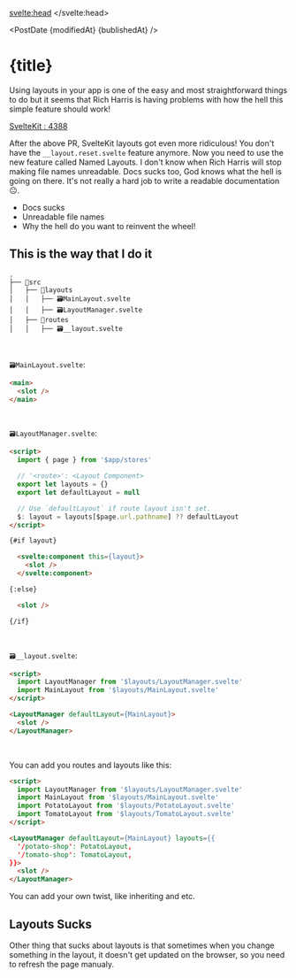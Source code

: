 <script>
	import { AlsoRead, PostDate } from '$lib/Post'
  const title = 'Svelte Layouts Sucks'
  const modifiedAt = '2022-05-11'
  const bublishedAt = '2022-05-11'
</script>

<svelte:head>
	<title>{title}</title>
	<meta name="description" content="Why Svelte layouts sucks and what is the solution?" />
</svelte:head>

<AlsoRead title="I Like Svelte But, I Hate It!" href="/blog/i-like-svelte-but-i-hate-it" />

<PostDate {modifiedAt} {bublishedAt} />

# {title}

Using layouts in your app is one of the easy and most straightforward things to do but it seems that Rich Harris is having problems with how the hell this simple feature should work!

[SvelteKit : 4388](https://github.com/sveltejs/kit/pull/4388)

After the above PR, SvelteKit layouts got even more ridiculous! You don't have the `__layout.reset.svelte` feature anymore. Now you need to use the new feature called Named Layouts. I don't know when Rich Harris will stop making file names unreadable. Docs sucks too, God knows what the hell is going on there. It's not really a hard job to write a readable documentation😐.

- Docs sucks
- Unreadable file names
- Why the hell do you want to reinvent the wheel!

## This is the way that I do it

```
.
├── 📂src
│   ├── 📂layouts
│   │   ├── 🗃️MainLayout.svelte
│   │   ├── 🗃️LayoutManager.svelte
│   ├── 📂routes
│   │   ├── 🗃️__layout.svelte
```

<br>

`🗃️MainLayout.svelte`:

```HTML
<main>
  <slot />
</main>
```

<br>

`🗃️LayoutManager.svelte`:

```HTML
<script>
  import { page } from '$app/stores'

  // '<route>': <Layout Component>
  export let layouts = {}
  export let defaultLayout = null

  // Use `defaultLayout` if route layout isn't set.
  $: layout = layouts[$page.url.pathname] ?? defaultLayout
</script>

{#if layout}

  <svelte:component this={layout}>
    <slot />
  </svelte:component>

{:else}

  <slot />

{/if}
```

<br>

`🗃️__layout.svelte`:

```HTML
<script>
  import LayoutManager from '$layouts/LayoutManager.svelte'
  import MainLayout from '$layouts/MainLayout.svelte'
</script>

<LayoutManager defaultLayout={MainLayout}>
  <slot />
</LayoutManager>
```

<br>

You can add you routes and layouts like this:

```HTML
<script>
  import LayoutManager from '$layouts/LayoutManager.svelte'
  import MainLayout from '$layouts/MainLayout.svelte'
  import PotatoLayout from '$layouts/PotatoLayout.svelte'
  import TomatoLayout from '$layouts/TomatoLayout.svelte'
</script>

<LayoutManager defaultLayout={MainLayout} layouts={{
  '/potato-shop': PotatoLayout,
  '/tomato-shop': TomatoLayout,
}}>
  <slot />
</LayoutManager>
```

You can add your own twist, like inheriting and etc.

## Layouts Sucks

Other thing that sucks about layouts is that sometimes when you change something in the layout, it doesn't get updated on the browser, so you need to refresh the page manualy.
